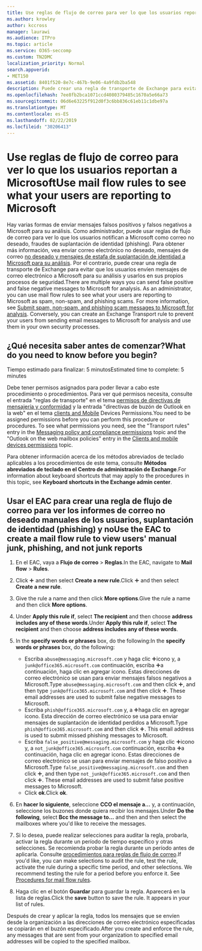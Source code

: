```yaml
---
title: Use reglas de flujo de correo para ver lo que los usuarios reportan a Microsoft
ms.author: krowley
author: kccross
manager: laurawi
ms.audience: ITPro
ms.topic: article
ms.service: O365-seccomp
ms.custom: TN2DMC
localization_priority: Normal
search.appverid:
- MET150
ms.assetid: 8401f520-8e7c-467b-9e06-4a9fdb2ba548
description: Puede crear una regla de transporte de Exchange para evitar que los usuarios envíen mensajes de correo electrónico a Microsoft para su análisis y usarlos en sus propios procesos de seguridad.
ms.openlocfilehash: 7ee8fb2bca1071ccd4080379485c1670a5e66a73
ms.sourcegitcommit: 06d6e63225f912d0f3c6bb836c61eb11c1dbe97a
ms.translationtype: MT
ms.contentlocale: es-ES
ms.lasthandoff: 02/22/2019
ms.locfileid: "30206413"
---
```

# <a name="use-mail-flow-rules-to-see-what-your-users-are-reporting-to-microsoft"></a><span data-ttu-id="54e14-103">Use reglas de flujo de correo para ver lo que los usuarios reportan a Microsoft</span><span class="sxs-lookup"><span data-stu-id="54e14-103">Use mail flow rules to see what your users are reporting to Microsoft</span></span>

<span data-ttu-id="54e14-p101">Hay varias formas de enviar mensajes falsos positivos y falsos negativos a Microsoft para su análisis. Como administrador, puede usar reglas de flujo de correo para ver lo que los usuarios notifican a Microsoft como correo no deseado, fraudes de suplantación de identidad (phishing). Para obtener más información, vea enviar correo electrónico no deseado, mensajes de correo [no deseado y mensajes de estafa de suplantación de identidad a Microsoft para su análisis](submit-spam-non-spam-and-phishing-scam-messages-to-microsoft-for-analysis.md). Por el contrario, puede crear una regla de transporte de Exchange para evitar que los usuarios envíen mensajes de correo electrónico a Microsoft para su análisis y usarlos en sus propios procesos de seguridad.</span><span class="sxs-lookup"><span data-stu-id="54e14-p101">There are multiple ways you can send false positive and false negative messages to Microsoft for analysis. As an administrator, you can use mail flow rules to see what your users are reporting to Microsoft as spam, non-spam, and phishing scams. For more information, see [Submit spam, non-spam, and phishing scam messages to Microsoft for analysis](submit-spam-non-spam-and-phishing-scam-messages-to-microsoft-for-analysis.md). Conversely, you can create an Exchange Transport rule to prevent your users from sending email messages to Microsoft for analysis and use them in your own security processes.</span></span>
  
## <a name="what-do-you-need-to-know-before-you-begin"></a><span data-ttu-id="54e14-108">¿Qué necesita saber antes de comenzar?</span><span class="sxs-lookup"><span data-stu-id="54e14-108">What do you need to know before you begin?</span></span>

<span data-ttu-id="54e14-109">Tiempo estimado para finalizar: 5 minutos</span><span class="sxs-lookup"><span data-stu-id="54e14-109">Estimated time to complete: 5 minutes</span></span>
  
<span data-ttu-id="54e14-p102">Debe tener permisos asignados para poder llevar a cabo este procedimiento o procedimientos. Para ver qué permisos necesita, consulte el entrada "reglas de transporte" en el tema [permisos de directivas de mensajería y conformidad](http://technet.microsoft.com/library/ec4d3b9f-b85a-4cb9-95f5-6fc149c3899b.aspx) y la entrada "directivas de buzón de Outlook en la web" en el tema [clients and Mobile](http://technet.microsoft.com/library/57eca42a-5a7f-4c65-89f0-7a84f2dbea19.aspx) Devices Permissions.</span><span class="sxs-lookup"><span data-stu-id="54e14-p102">You need to be assigned permissions before you can perform this procedure or procedures. To see what permissions you need, see the "Transport rules" entry in the [Messaging policy and compliance permissions](http://technet.microsoft.com/library/ec4d3b9f-b85a-4cb9-95f5-6fc149c3899b.aspx) topic and the "Outlook on the web mailbox policies" entry in the [Clients and mobile devices permissions](http://technet.microsoft.com/library/57eca42a-5a7f-4c65-89f0-7a84f2dbea19.aspx) topic.</span></span> 
  
<span data-ttu-id="54e14-112">Para obtener información acerca de los métodos abreviados de teclado aplicables a los procedimientos de este tema, consulte **Métodos abreviados de teclado en el Centro de administración de Exchange**.</span><span class="sxs-lookup"><span data-stu-id="54e14-112">For information about keyboard shortcuts that may apply to the procedures in this topic, see **Keyboard shortcuts in the Exchange admin center**.</span></span>
  
## <a name="use-the-eac-to-create-a-mail-flow-rule-to-view-users-manual-junk-phishing-and-not-junk-reports"></a><span data-ttu-id="54e14-113">Usar el EAC para crear una regla de flujo de correo para ver los informes de correo no deseado manuales de los usuarios, suplantación de identidad (phishing) y no</span><span class="sxs-lookup"><span data-stu-id="54e14-113">Use the EAC to create a mail flow rule to view users' manual junk, phishing, and not junk reports</span></span>

1. <span data-ttu-id="54e14-114">En el EAC, vaya a **Flujo de correo** \> **Reglas**.</span><span class="sxs-lookup"><span data-stu-id="54e14-114">In the EAC, navigate to **Mail flow** \> **Rules**.</span></span>
    
2. <span data-ttu-id="54e14-115">Click ![Agregar icono](media/ITPro-EAC-AddIcon.gif) and then select **Create a new rule**.</span><span class="sxs-lookup"><span data-stu-id="54e14-115">Click ![Add Icon](media/ITPro-EAC-AddIcon.gif) and then select **Create a new rule**.</span></span>
    
3. <span data-ttu-id="54e14-116">Give the rule a name and then click **More options**.</span><span class="sxs-lookup"><span data-stu-id="54e14-116">Give the rule a name and then click **More options**.</span></span>
    
4. <span data-ttu-id="54e14-117">Under **Apply this rule if**, select **The recipient** and then choose **address includes any of these words**.</span><span class="sxs-lookup"><span data-stu-id="54e14-117">Under **Apply this rule if**, select **The recipient** and then choose **address includes any of these words**.</span></span>
    
5. <span data-ttu-id="54e14-118">In the **specify words or phrases** box, do the following:</span><span class="sxs-lookup"><span data-stu-id="54e14-118">In the **specify words or phrases** box, do the following:</span></span> 
    - <span data-ttu-id="54e14-p103">Escriba `abuse@messaging.microsoft.com` y haga clic ![en agregar](media/ITPro-EAC-AddIcon.gif)icono y, a `junk@office365.microsoft.com` continuación, escriba ![y,](media/ITPro-EAC-AddIcon.gif)a continuación, haga clic en agregar icono. Estas direcciones de correo electrónico se usan para enviar mensajes falsos negativos a Microsoft.</span><span class="sxs-lookup"><span data-stu-id="54e14-p103">Type `abuse@messaging.microsoft.com` and then click ![Add Icon](media/ITPro-EAC-AddIcon.gif), and then type `junk@office365.microsoft.com` and then click ![Add Icon](media/ITPro-EAC-AddIcon.gif). These email addresses are used to submit false negative messages to Microsoft.</span></span>
    - <span data-ttu-id="54e14-p104">Escriba `phish@office365.microsoft.com` y, a ![continuación,](media/ITPro-EAC-AddIcon.gif)haga clic en agregar icono. Esta dirección de correo electrónico se usa para enviar mensajes de suplantación de identidad perdidos a Microsoft.</span><span class="sxs-lookup"><span data-stu-id="54e14-p104">Type `phish@office365.microsoft.com` and then click ![Add Icon](media/ITPro-EAC-AddIcon.gif). This email address is used to submit missed phishing messages to Microsoft.</span></span>
    - <span data-ttu-id="54e14-p105">Escriba `false_positive@messaging.microsoft.com` y haga clic ![en agregar](media/ITPro-EAC-AddIcon.gif)icono y, a `not_junk@office365.microsoft.com` continuación, escriba ![y,](media/ITPro-EAC-AddIcon.gif)a continuación, haga clic en agregar icono. Estas direcciones de correo electrónico se usan para enviar mensajes de falso positivo a Microsoft.</span><span class="sxs-lookup"><span data-stu-id="54e14-p105">Type `false_positive@messaging.microsoft.com` and then click ![Add Icon](media/ITPro-EAC-AddIcon.gif), and then type `not_junk@office365.microsoft.com` and then click ![Add Icon](media/ITPro-EAC-AddIcon.gif). These email addresses are used to submit false positive messages to Microsoft.</span></span>
    - <span data-ttu-id="54e14-125">Click **ok**.</span><span class="sxs-lookup"><span data-stu-id="54e14-125">Click **ok**.</span></span>
    
6. <span data-ttu-id="54e14-126">En **hacer lo siguiente**, seleccione **CCO el mensaje a...** y, a continuación, seleccione los buzones donde quiera recibir los mensajes.</span><span class="sxs-lookup"><span data-stu-id="54e14-126">Under **Do the following**, select **Bcc the message to...** and then and then select the mailboxes where you'd like to receive the messages.</span></span> 
    
7. <span data-ttu-id="54e14-p106">Si lo desea, puede realizar selecciones para auditar la regla, probarla, activar la regla durante un período de tiempo específico y otras selecciones. Se recomienda probar la regla durante un período antes de aplicarla. Consulte [procedimientos para reglas de flujo de correo](https://docs.microsoft.com/Exchange/policy-and-compliance/mail-flow-rules/mail-flow-rule-procedures).</span><span class="sxs-lookup"><span data-stu-id="54e14-p106">If you'd like, you can make selections to audit the rule, test the rule, activate the rule during a specific time period, and other selections. We recommend testing the rule for a period before you enforce it. See [Procedures for mail flow rules](https://docs.microsoft.com/Exchange/policy-and-compliance/mail-flow-rules/mail-flow-rule-procedures).</span></span> 
    
8. <span data-ttu-id="54e14-p107">Haga clic en el botón **Guardar** para guardar la regla. Aparecerá en la lista de reglas.</span><span class="sxs-lookup"><span data-stu-id="54e14-p107">Click the **save** button to save the rule. It appears in your list of rules.</span></span> 
    
<span data-ttu-id="54e14-132">Después de crear y aplicar la regla, todos los mensajes que se envíen desde la organización a las direcciones de correo electrónico especificadas se copiarán en el buzón especificado.</span><span class="sxs-lookup"><span data-stu-id="54e14-132">After you create and enforce the rule, any messages that are sent from your organization to specified email addresses will be copied to the specified mailbox.</span></span>
  

